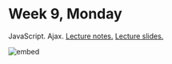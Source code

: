 # Week 9, Monday

JavaScript. Ajax.  [Lecture notes.](http://cdn.cs50.net/2014/fall/lectures/9/m/notes9m/notes9m.html) [Lecture slides.](http://cdn.cs50.net/2014/fall/lectures/9/m/week9m.pdf)

![embed](https://www.youtube.com/embed/NWc9GWSSfkk)
